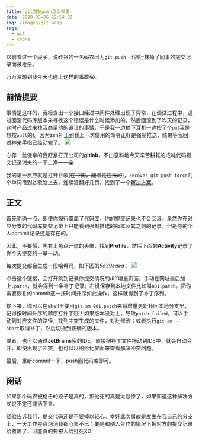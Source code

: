 ```yaml
---
title: git强制push怎么恢复
date: 2020-03-06 22:54:00
img: /images/git.webp
tags:
  - git
  - chore
---
```

以前看过一个段子，说硅谷的一名码农因为`git push -f`强行抹掉了同事的提交记录而被枪杀。
<!-- more -->

万万没想到我今天也碰上这样的事故:sob:。

## 前情提要

事情是这样的，我检查出一个接口经过中间件处理出现了异常，在调试过程中，通过回滚代码库版本来寻找这个错误是什么时候添加的，然后回滚到了昨天的记录，这时产品过来找我商量他的设计的事情，于是我一边摘下耳机一边按了个`pu`(我是想按`pull`的)。因为zsh补正到我上一次使用的命令正好是强制推送，结果等我回过神来手指已经动完了。
![](/images/go-nuts.png)

心存一丝侥幸的我赶紧打开公司的**gitlab**，不出意料地今天辛苦耕耘的成吨代码提交记录消失的一干二净——:scream:

我的第一反应就是打开谷歌(~~在中国，翻墙是违法的~~)，`recover git push force`几个单词甩到谷歌脸上去，连续狂翻好几页，找到了一个[解决方案](http://coryklein.com/git/2015/09/28/recover-from-git-force-push.html)。

## 正文
首先明确一点，即使你强行覆盖了代码库，你的提交记录也不会回滚。虽然你在对应分支的代码库提交记录上只能看到强制推送的版本及其之前的记录，但是你的个人commit记录还是存在的。

因此，不要慌，先右上角点开你的头像，找到**Profile**，然后下面的**Activity**记录了你今天提交的一举一动。

每次提交都会生成一段哈希码，如下图的*5c39eaea*：
![](/images/recover-git-force-push.png)

点击这个链接，会打开跳到记录你提交情况的diff增量页面，手动在网址最后加上`.patch`，就会得到一条补丁记录。右键保存到本地文件比如叫`001.patch`。把你需要恢复的commit逐一按时间升序如此操作，这样就得到了补丁序列。

接下来，你可以在shell里使用`git am 001.patch`来将增量更新补回本地分支里，记得按时间升序的顺序打补丁哦！如果版本没对上，导致`patch failed`，可以手动到对应文件的路径，找到冲突生成的文件，对比修改；或者执行`git am --abort`取消补丁，然后切换到正确的版本。

或者，也可以通过**JetBrains**家的IDE，直接把补丁文件拖动到IDE中，就会自动合并，即使出现了冲突，也可以以图形化界面来查看解决冲突问题。

最后，重新commit一下，push回代码库即可。

## 闲话
如果那个码农被枪击的段子是真的，那他死的真是太悲惨了，如果知道这种解决方式说不定还能活下来。

经验告诉我们，提交代码还是不要掉以轻心。幸好此次事故是发生在我自己的分支上，一天工作差点泡汤我都心累不已；要是和别人合作的情况下把对方的提交记录给覆盖了，可能真的要被人给打死XD
